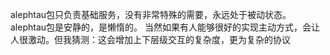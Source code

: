 alephtau包只负责基础服务，没有非常特殊的需要，永远处于被动状态。
alephtau包是安静的，是懒惰的。
当然如果有人能够很好的实现主动方式，会让人很激动。但我猜测：这会增加上下层级交互的复杂度，更为复杂的协议

